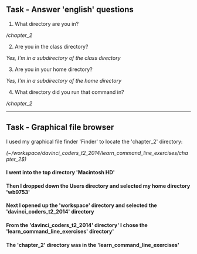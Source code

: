 ## Task - Answer 'english' questions

1) What directory are you in?

*/chapter_2*

2) Are you in the class directory?

*Yes, I'm in a subdirectory of the class directory*

3) Are you in your home directory?

*Yes, I'm in a subdirectory of the home directory*


4) What directory did you run that command in?

*/chapter_2*

----------------------------------------------------------------------

## Task - Graphical file browser

I used my graphical file finder 'Finder' to locate the 'chapter_2' directory:

_(~/workspace/davinci_coders_t2_2014/learn_command_line_exercises/chapter_2$)_

#### I went into the top directory 'Macintosh HD'
#### Then I dropped down the Users directory and selected my home directory 'wb9753'
#### Next I opened up the 'workspace' directory and selected the 'davinci_coders_t2_2014' directory
#### From the 'davinci_coders_t2_2014' directory' I chose the 'learn_command_line_exercises' directory'
#### The 'chapter_2' directory was in the 'learn_command_line_exercises'

